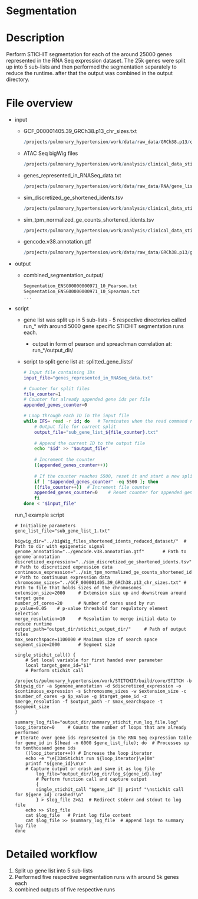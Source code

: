 # Segmentation


# Description

Perform STICHIT segmentation for each of the around 25000 genes represented in the RNA Seq expression dataset. The 25k genes were split up into 5 sub-lists and then performed the segmentation separately to reduce the runtime. after that the output was combined in the output directory.

# File overview

- input
    - GCF_000001405.39_GRCh38.p13_chr_sizes.txt
        
        ```r
        /projects/pulmonary_hypertension/work/data/raw_data/GRCh38.p13/chr_sizes/GCF_000001405.39_GRCh38.p13_chr_sizes.txt
        ```
        
    - ATAC Seq bigWig files
        
        ```r
        /projects/pulmonary_hypertension/work/analysis/clinical_data_stichit_run/segmentation_bigWig_input/bigWig_files_shortened_idents_reduced_dataset/
        ```
        
    - genes_represented_in_RNASeq_data.txt
        
        ```r
        /projects/pulmonary_hypertension/work/data/raw_data/RNA/gene_list/genes_represented_in_RNASeq_data.txt
        ```
        
    - sim_discretized_ge_shortened_idents.tsv
        
        ```r
        /projects/pulmonary_hypertension/work/analysis/clinical_data_stichit_run/discretization/discretization_output/sim_discretized_ge_shortened_idents.tsv
        ```
        
    - sim_tpm_normalized_ge_counts_shortened_idents.tsv
        
        ```r
        /projects/pulmonary_hypertension/work/analysis/clinical_data_stichit_run/discretization/discretization_output/sim_tpm_normalized_ge_counts_shortened_idents.tsv
        ```
        
    - gencode.v38.annotation.gtf
        
        ```r
        /projects/pulmonary_hypertension/work/data/raw_data/GRCh38.p13/gencode.v38.annotation.gtf
        ```
        
- output
    - combined_segmentation_output/
        
        ```bash
        Segmentation_ENSG00000000971_10_Pearson.txt
        Segmentation_ENSG00000000971_10_Spearman.txt
        ...
        ```
        
- script
    - gene list was split up in 5  sub-lists - 5 respective directories called run_* with around 5000 gene specific STICHIT segmentation runs each.
        - output in form of pearson and spreachman correlation at: run_*/output_dir/
    - script to split gene list at: splitted_gene_lists/
        
        ```bash
        # Input file containing IDs
        input_file="genes_represented_in_RNASeq_data.txt"
        
        # Counter for split files
        file_counter=1
        # Counter for already appended gene ids per file
        appended_genes_counter=0
        
        # Loop through each ID in the input file
        while IFS= read -r id; do	# Terminates when the read command reaches the end of the file
            # Output file for current split
            output_file="sub_gene_list_${file_counter}.txt"
            
            # Append the current ID to the output file
            echo "$id" >> "$output_file"
            
            # Increment the counter
            ((appended_genes_counter++))
            
            # If the counter reaches 5500, reset it and start a new split file
            if [ "$appended_genes_counter" -eq 5500 ]; then
        	((file_counter++))	# Increment file counter
        	appended_genes_counter=0	# Reset counter for appended genes per file
            fi
        done < "$input_file"
        
        ```
        
    
    run_1 example script
    
    ```
    # Initialize parameters
    gene_list_file="sub_gene_list_1.txt"
    
    bigwig_dir="../bigWig_files_shortened_idents_reduced_dataset/"  # Path to dir with epigenetic signal
    genome_annotation="../gencode.v38.annotation.gtf"       # Path to genome annotation
    discretized_expression="../sim_discretized_ge_shortened_idents.tsv"     # Path to discretized expression data
    continuous_expression="../sim_tpm_normalized_ge_counts_shortened_idents.tsv"    # Path to continuous expression data
    chromosome_sizes="../GCF_000001405.39_GRCh38.p13_chr_sizes.txt" # Path to file that holds sizes of the chromosomes
    extension_size=2000     # Extension size up and downstream around target gene
    number_of_cores=20      # Number of cores used by run
    p_value=0.05    # p-value threshold for regulatory element selection
    merge_resolution=10     # Resolution to merge initial data to reduce runtime
    output_path="output_dir/stichit_output_dir/"     # Path of output files
    max_searchspace=1100000 # Maximum size of search space
    segment_size=2000       # Segment size
    
    single_stichit_call() {
    	# Set local variable for first handed over parameter
    	local target_gene_id="$1"
    	# Perform stichit call
    	/projects/pulmonary_hypertension/work/STITCHIT/build/core/STITCH -b $bigwig_dir -a $genome_annotation -d $discretized_expression -o $continuous_expression -s $chromosome_sizes -w $extension_size -c $number_of_cores -p $p_value -g $target_gene_id -z $merge_resolution -f $output_path -r $max_searchspace -t $segment_size
    }
    
    summary_log_file="output_dir/summary_stichit_run_log_file.log"
    loop_iterator=0		# Counts the number of loops that are already performed
    # Iterate over gene ids represented in the RNA Seq expression table
    for gene_id in $(head -n 6000 $gene_list_file); do 	# Processes up to tenthousand gene ids
    	((loop_iterator++))	# Increase the loop iterator
    	echo -e "\e[33mStichit run ${loop_iterator}\e[0m"
    	printf "${gene_id}\n\n"
    	# Capture output or crash and save it as log file
            log_file="output_dir/log_dir/log_${gene_id}.log"
            # Perform function call and capture output
            {
            single_stichit_call "$gene_id" || printf "\nstichit call for ${gene_id} crashed!\n"
            } > $log_file 2>&1	# Redirect stderr and stdout to log file
    	echo >> $log_file
    	cat $log_file	# Print log file content
    	cat $log_file >> $summary_log_file	# Append logs to summary log file
    done
    ```
    

# Detailed workflow

1. Split up gene list into 5 sub-lists
2. Performed five respective segmentation runs with around 5k genes each
3. combined outputs of five respective runs